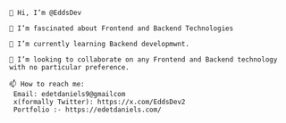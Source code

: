     👋 Hi, I’m @EddsDev
    
    👀 I’m fascinated about Frontend and Backend Technologies
    
    🌱 I’m currently learning Backend developmwnt.
    
    💞️ I’m looking to collaborate on any Frontend and Backend technology with no particular preference.
    
    📫 How to reach me:
     Email: edetdaniels9@gmailcom
     x(formally Twitter): https://x.com/EddsDev2
     Portfolio :- https://edetdaniels.com/
